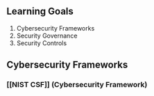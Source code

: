 ## Learning Goals
1. Cybersecurity Frameworks
2. Security Governance
3. Security Controls

## Cybersecurity Frameworks
### [[NIST CSF]] (Cybersecurity Framework)


